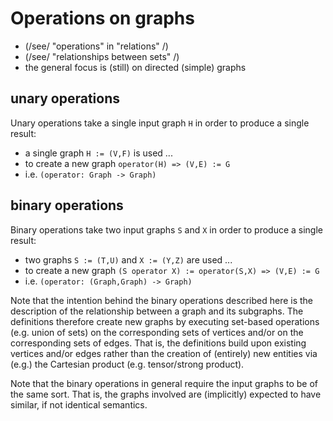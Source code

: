 
<!-- ======================================================================= -->
# Operations on graphs

* (/see/ "operations" in "relations" /)
* (/see/ "relationships between sets" /)
* the general focus is (still) on directed (simple) graphs

<!-- ======================================================================= -->
## unary operations

Unary operations take a single input graph `H`
in order to produce a single result:

* a single graph `H := (V,F)` is used ...
* to create a new graph `operator(H) => (V,E) := G`
* i.e. `(operator: Graph -> Graph)`

<!-- ======================================================================= -->
## binary operations

Binary operations take two input graphs `S` and `X`
in order to produce a single result:

* two graphs `S := (T,U)` and `X := (Y,Z)` are used ...
* to create a new graph `(S operator X) := operator(S,X) => (V,E) := G`
* i.e. `(operator: (Graph,Graph) -> Graph)`

Note that the intention behind the binary operations described here is the
description of the relationship between a graph and its subgraphs. The
definitions therefore create new graphs by executing set-based operations
(e.g. union of sets) on the corresponding sets of vertices and/or on the
corresponding sets of edges. That is, the definitions build upon existing
vertices and/or edges rather than the creation of (entirely) new entities
via (e.g.) the Cartesian product (e.g. tensor/strong product).

Note that the binary operations in general require the input graphs to be of
the same sort. That is, the graphs involved are (implicitly) expected to have
similar, if not identical semantics.
